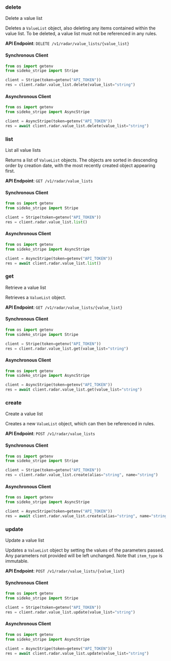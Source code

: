 
### delete <a name="delete"></a>
Delete a value list

<p>Deletes a <code>ValueList</code> object, also deleting any items contained within the value list. To be deleted, a value list must not be referenced in any rules.</p>

**API Endpoint**: `DELETE /v1/radar/value_lists/{value_list}`

#### Synchronous Client

```python
from os import getenv
from sideko_stripe import Stripe

client = Stripe(token=getenv("API_TOKEN"))
res = client.radar.value_list.delete(value_list="string")
```

#### Asynchronous Client

```python
from os import getenv
from sideko_stripe import AsyncStripe

client = AsyncStripe(token=getenv("API_TOKEN"))
res = await client.radar.value_list.delete(value_list="string")
```

### list <a name="list"></a>
List all value lists

<p>Returns a list of <code>ValueList</code> objects. The objects are sorted in descending order by creation date, with the most recently created object appearing first.</p>

**API Endpoint**: `GET /v1/radar/value_lists`

#### Synchronous Client

```python
from os import getenv
from sideko_stripe import Stripe

client = Stripe(token=getenv("API_TOKEN"))
res = client.radar.value_list.list()
```

#### Asynchronous Client

```python
from os import getenv
from sideko_stripe import AsyncStripe

client = AsyncStripe(token=getenv("API_TOKEN"))
res = await client.radar.value_list.list()
```

### get <a name="get"></a>
Retrieve a value list

<p>Retrieves a <code>ValueList</code> object.</p>

**API Endpoint**: `GET /v1/radar/value_lists/{value_list}`

#### Synchronous Client

```python
from os import getenv
from sideko_stripe import Stripe

client = Stripe(token=getenv("API_TOKEN"))
res = client.radar.value_list.get(value_list="string")
```

#### Asynchronous Client

```python
from os import getenv
from sideko_stripe import AsyncStripe

client = AsyncStripe(token=getenv("API_TOKEN"))
res = await client.radar.value_list.get(value_list="string")
```

### create <a name="create"></a>
Create a value list

<p>Creates a new <code>ValueList</code> object, which can then be referenced in rules.</p>

**API Endpoint**: `POST /v1/radar/value_lists`

#### Synchronous Client

```python
from os import getenv
from sideko_stripe import Stripe

client = Stripe(token=getenv("API_TOKEN"))
res = client.radar.value_list.create(alias="string", name="string")
```

#### Asynchronous Client

```python
from os import getenv
from sideko_stripe import AsyncStripe

client = AsyncStripe(token=getenv("API_TOKEN"))
res = await client.radar.value_list.create(alias="string", name="string")
```

### update <a name="update"></a>
Update a value list

<p>Updates a <code>ValueList</code> object by setting the values of the parameters passed. Any parameters not provided will be left unchanged. Note that <code>item_type</code> is immutable.</p>

**API Endpoint**: `POST /v1/radar/value_lists/{value_list}`

#### Synchronous Client

```python
from os import getenv
from sideko_stripe import Stripe

client = Stripe(token=getenv("API_TOKEN"))
res = client.radar.value_list.update(value_list="string")
```

#### Asynchronous Client

```python
from os import getenv
from sideko_stripe import AsyncStripe

client = AsyncStripe(token=getenv("API_TOKEN"))
res = await client.radar.value_list.update(value_list="string")
```
